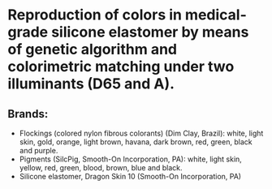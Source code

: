 # Reproduction of colors in medical-grade silicone elastomer by means of genetic algorithm and colorimetric matching under two illuminants (D65 and A).

## Brands:
- Flockings (colored nylon fibrous colorants) (Dim Clay, Brazil): white, light skin, gold, orange, light brown, havana, dark brown, red, green, black and purple.
- Pigments (SilcPig, Smooth-On Incorporation, PA): white, light skin, yellow, red, green, blood, brown, blue and black.
- Silicone elastomer, Dragon Skin 10 (Smooth-On Incorporation, PA)